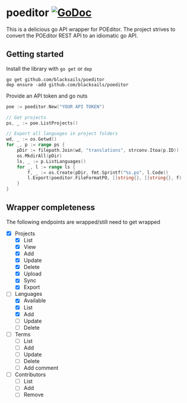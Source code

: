 # poeditor [![GoDoc](https://godoc.org/github.com/blacksails/poeditor?status.svg)](https://godoc.org/github.com/blacksails/poeditor)

This is a delicious go API wrapper for POEditor. The project strives to convert
the POEditor REST API to an idiomatic go API.

## Getting started

Install the library with `go get` or `dep`

```
go get github.com/blacksails/poeditor
dep ensure -add github.com/blacksails/poeditor
```

Provide an API token and go nuts

```go
poe := poeditor.New("YOUR API TOKEN")

// Get projects
ps, _ := poe.ListProjects()

// Export all languages in project folders
wd, _ := os.Getwd()
for _, p := range ps {
    pDir := filepath.Join(wd, "translations", strconv.Itoa(p.ID))
    os.MkdirAll(pDir)
    ls, _ := p.ListLanguages()
    for _, l := range ls {
        f, _ := os.Create(pDir, fmt.Sprintf("%s.po", l.Code))
        l.Export(poeditor.FileFormatPO, []string{}, []string{}, f)
    }
}
```

## Wrapper completeness
The following endpoints are wrapped/still need to get wrapped

- [x] Projects
  - [x] List
  - [x] View
  - [x] Add
  - [x] Update
  - [x] Delete
  - [x] Upload
  - [x] Sync
  - [x] Export
- [ ] Languages
  - [x] Available
  - [x] List
  - [x] Add
  - [ ] Update
  - [ ] Delete
- [ ] Terms
  - [ ] List
  - [ ] Add
  - [ ] Update
  - [ ] Delete
  - [ ] Add comment
- [ ] Contributors
  - [ ] List
  - [ ] Add
  - [ ] Remove
